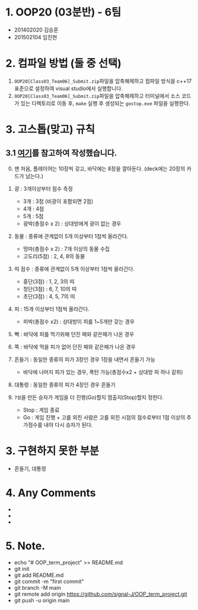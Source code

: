 # 1. OOP20 (03분반) - 6팀
+ 201402020 김승훈
+ 201502104 임진현

# 2. 컴파일 방법 (둘 중 선택)
1. `OOP20[Class03_Team06]_Submit.zip`파일을 압축해제하고 컴파일 방식을 c++17 표준으로 설정하여 visual studio에서 실행합니다.
2. `OOP20[Class03_Team06]_Submit.zip`파일을 압축해제하고 터미널에서 소스 코드가 있는 디렉토리로 이동 후, `make` 실행 후 생성되는 `gostop.exe` 파일을 실행한다.

# 3. 고스톱(맞고) 규칙
## 3.1 <a href="https://m.blog.naver.com/limnado/221221500063" target="_blank">여기</a>를 참고하여 작성했습니다.
0. 맨 처음, 플레이어는 10장씩 갖고, 바닥에는 8장을 깔아둔다. (deck에는 20장의 카드가 남는다.)
1. 광 : 3개이상부터 점수 측정
   - 3개 : 3점 (비광이 포함되면 2점)
   - 4개 : 4점
   - 5개 : 5점
   - 광박(총점수 x 2) : 상대방에게 광이 없는 경우

2. 동물 : 종류에 관계없이 5개 이상부터 1점씩 올라간다.
   - 멍따(총점수 x 2) : 7개 이상의 동물 수집
   - 고도리(5점) : 2, 4, 8의 동물 

3. 띠 점수 : 종류에 관계없이 5개 이상부터 1점씩 올라간다.
   - 홍단(3점) : 1, 2, 3의 띠
   - 청단(3점) : 6, 7, 10의 띠
   - 초단(3점) : 4, 5, 7의 띠
   
4. 피 : 15개 이상부터 1점씩 올라간다.
   - 피박(총점수 x2) : 상대방이 피를 1~5개만 갖는 경우

5. 뻑 : 바닥에 피를 먹기위해 던진 패와 같은패가 나온 경우

6. 쪽 : 바닥에 먹을 피가 없어 던진 패와 같은패가 나온 경우

7. 흔들기 : 동일한 종류의 피가 3장인 경우 1장을 내면서 흔들기 가능
   - 바닥에 나머지 피가 있는 경우, 폭탄 가능(총점수x2 + 상대방 피 하나 갈취)

8. 대통령 : 동일한 종류의 피가 4장인 경우 흔들기

9. `7점`을 만든 승자가 게임을 더 진행(Go)할지 멈출지(Stop)할지 정한다.
   - Stop : 게임 종료
   - Go : 게임 진행 + 
             고를 외친 사람은 고를 외친 시점의 점수로부터 
             1점 이상의 추가점수를 내야 다시 승자가 된다.
             
# 3. 구현하지 못한 부분
+ 흔들기, 대통령

# 4. Any Comments
+
+
+

# 5. Note.
+ echo "# OOP_term_project" >> README.md
+ git init
+ git add README.md
+ git commit -m "first commit"
+ git branch -M main
+ git remote add origin https://github.com/signal-J/OOP_term_project.git
+ git push -u origin main

